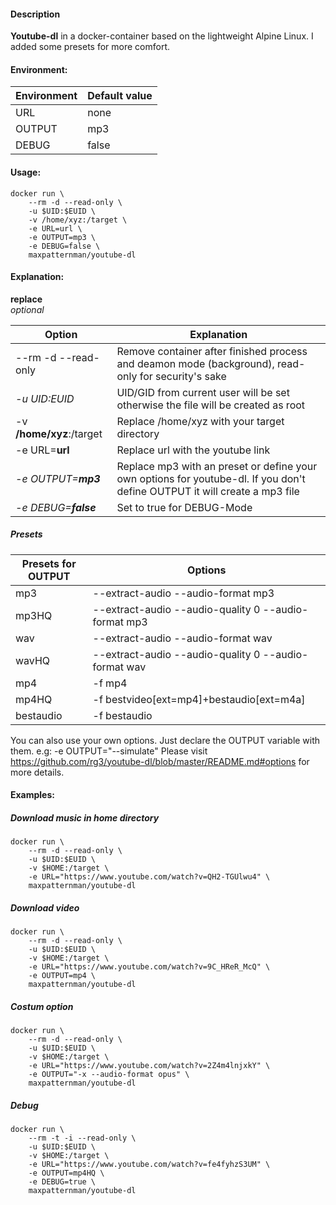 #### Description

**Youtube-dl** in a docker-container based on the lightweight Alpine Linux.
I added some presets for more comfort.

#### Environment:

| Environment | Default value |
|-------------|---------------|
| URL         | none          |
| OUTPUT      | mp3           |
| DEBUG       | false         |

#### Usage:

    docker run \
        --rm -d --read-only \
        -u $UID:$EUID \
        -v /home/xyz:/target \
        -e URL=url \
        -e OUTPUT=mp3 \
        -e DEBUG=false \
        maxpatternman/youtube-dl
        
#### Explanation:

**replace** \
*optional*

| Option                    | Explanation |
|---------------------------|-------------|
| --rm -d --read-only       |  Remove container after finished process and deamon mode (background), read-only for security's sake |
| *-u $UID:$EUID*           |  UID/GID from current user will be set otherwise the file will be created as root |
| -v **/home/xyz**:/target  |  Replace /home/xyz with your target directory |
| -e URL=**url**            |  Replace url with the youtube link |
| _-e OUTPUT=**mp3**_       |  Replace mp3 with an preset or define your own options for youtube-dl. If you don't define OUTPUT it will create a mp3 file |
| _-e DEBUG=**false**_      |  Set to true for DEBUG-Mode |

##### Presets

| Presets for OUTPUT | Options |
|--------------------|---------|
| mp3                | --extract-audio --audio-format mp3 |
| mp3HQ              | --extract-audio --audio-quality 0 --audio-format mp3 |
| wav                | --extract-audio --audio-format wav |
| wavHQ              | --extract-audio --audio-quality 0 --audio-format wav |
| mp4                | -f mp4 |
| mp4HQ              | -f bestvideo[ext=mp4]+bestaudio[ext=m4a] |
| bestaudio          | -f bestaudio |

You can also use your own options. Just declare the OUTPUT variable with them. e.g: -e OUTPUT="--simulate"
Please visit https://github.com/rg3/youtube-dl/blob/master/README.md#options for more details.

#### Examples:

##### Download music in home directory
    docker run \
        --rm -d --read-only \
        -u $UID:$EUID \
        -v $HOME:/target \
        -e URL="https://www.youtube.com/watch?v=QH2-TGUlwu4" \
        maxpatternman/youtube-dl

##### Download video
    docker run \
        --rm -d --read-only \
        -u $UID:$EUID \
        -v $HOME:/target \
        -e URL="https://www.youtube.com/watch?v=9C_HReR_McQ" \
        -e OUTPUT=mp4 \
        maxpatternman/youtube-dl

##### Costum option
    docker run \
        --rm -d --read-only \
        -u $UID:$EUID \
        -v $HOME:/target \
        -e URL="https://www.youtube.com/watch?v=2Z4m4lnjxkY" \
        -e OUTPUT="-x --audio-format opus" \
        maxpatternman/youtube-dl

##### Debug
    docker run \
        --rm -t -i --read-only \
        -u $UID:$EUID \
        -v $HOME:/target \
        -e URL="https://www.youtube.com/watch?v=fe4fyhzS3UM" \
        -e OUTPUT=mp4HQ \
        -e DEBUG=true \
        maxpatternman/youtube-dl

